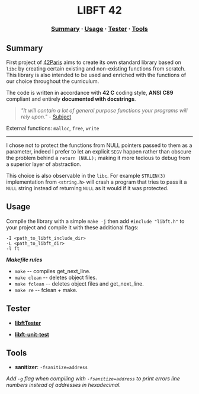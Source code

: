 <h1 align="center">
	LIBFT 42
</h1>

<h3 align="center">
	<a href="#Summary">Summary</a>
	<span> · </span>
	<a href="#Usage">Usage</a>
	<span> · </span>
	<a href="#Tester">Tester</a>
	<span> · </span>
	<a href="#Tools">Tools</a>
</h3>

##  Summary

First project of [42Paris](https://42.fr/) aims to create its own standard
library based on `libc` by creating certain existing and non-existing functions
from scratch.  This library is also intended to be used and enriched with the
functions of our choice throughout the curriculum.

The code is written in accordance with **42 C** coding style,  **ANSI C89** compliant and entirely **documented with docstrings**.

> *"It will contain a lot of general purpose functions your programs will rely
> upon."* - [Subject](https://cdn.intra.42.fr/pdf/pdf/57361/en.subject.pdf)
> 
External functions: `malloc`, `free`, `write`

<hr>

I chose not to protect the functions from NULL pointers passed to them as a
parameter, indeed I prefer to let an explicit `SEGV` happen rather than obscure
the problem behind a `return (NULL);` making it more tedious to debug from a
superior layer of abstraction.

This choice is also observable in the `libc`.  For example `STRLEN(3)`
implementation from `<string.h>` will crash a program that tries to pass it a
`NULL` string instead of returning `NULL` as it would if it was protected.

##  Usage

Compile the library with a simple `make -j` then add `#include "libft.h"` to
your project and compile it with these additional flags:

    -I <path_to_libft_include_dir>
    -L <path_to_libft_dir>
    -l ft

***Makefile rules***

- `make` -- compiles get_next_line.
- `make clean` -- deletes object files.
- `make fclean` -- deletes object files and get_next_line.
- `make re` -- fclean + make.

## Tester

- **[libftTester](https://github.com/Tripouille/libftTester)**

- **[libft-unit-test](https://github.com/alelievr/libft-unit-test)**

## Tools

- **sanitizer**: `-fsanitize=address`

*Add `-g` flag when compiling with `-fsanitize=address` to print errors line numbers instead of addresses in hexadecimal.*
